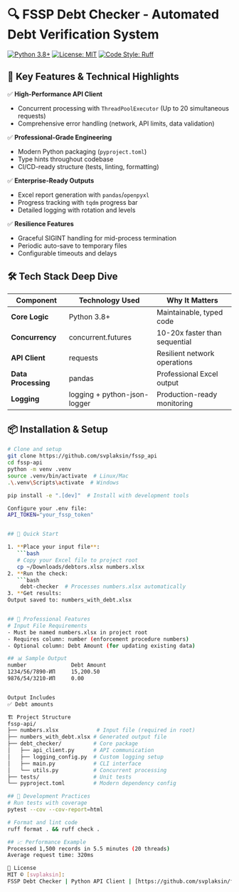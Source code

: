 # 🔍 FSSP Debt Checker - Automated Debt Verification System

[![Python 3.8+](https://img.shields.io/badge/Python-3.8+-blue?logo=python&logoColor=white)](https://www.python.org/)
[![License: MIT](https://img.shields.io/badge/License-MIT-green.svg)](LICENSE)
[![Code Style: Ruff](https://img.shields.io/badge/Code%20Style-Ruff-red.svg)](https://github.com/astral-sh/ruff)

## 🚀 Key Features & Technical Highlights

✅ **High-Performance API Client**  
- Concurrent processing with `ThreadPoolExecutor` (Up to 20 simultaneous requests)  
- Comprehensive error handling (network, API limits, data validation)  

✅ **Professional-Grade Engineering**  
- Modern Python packaging (`pyproject.toml`)  
- Type hints throughout codebase  
- CI/CD-ready structure (tests, linting, formatting)  

✅ **Enterprise-Ready Outputs**  
- Excel report generation with `pandas`/`openpyxl`  
- Progress tracking with `tqdm` progress bar  
- Detailed logging with rotation and levels  

✅ **Resilience Features**  
- Graceful SIGINT handling for mid-process termination  
- Periodic auto-save to temporary files  
- Configurable timeouts and delays  

## 🛠️ Tech Stack Deep Dive

| Component          | Technology Used              | Why It Matters               |
|--------------------|------------------------------|------------------------------|
| **Core Logic**     | Python 3.8+                  | Maintainable, typed code     |
| **Concurrency**    | concurrent.futures           | 10-20x faster than sequential|
| **API Client**     | requests                     | Resilient network operations |
| **Data Processing**| pandas                       | Professional Excel output    |
| **Logging**        | logging + python-json-logger | Production-ready monitoring  |


## 📦 Installation & Setup
```bash
# Clone and setup
git clone https://github.com/svplaksin/fssp_api
cd fssp-api
python -m venv .venv
source .venv/bin/activate  # Linux/Mac
.\.venv\Scripts\activate  # Windows

pip install -e ".[dev]"  # Install with development tools

Configure your .env file:
API_TOKEN="your_fssp_token"


## 🚀 Quick Start

1. **Place your input file**:
   ```bash
   # Copy your Excel file to project root
   cp ~/Downloads/debtors.xlsx numbers.xlsx
2. **Run the check:
   ```bash
    debt-checker  # Processes numbers.xlsx automatically
3. **Get results:
Output saved to: numbers_with_debt.xlsx


## 💼 Professional Features
# Input File Requirements
- Must be named numbers.xlsx in project root
- Requires column: number (enforcement procedure numbers)
- Optional column: Debt Amount (for updating existing data)

## 📊 Sample Output
number	            Debt Amount
1234/56/7890-ИП	    15,200.50
9876/54/3210-ИП	    0.00


Output Includes
✅ Debt amounts

🏗️ Project Structure
fssp-api/
├── numbers.xlsx            # Input file (required in root)
├── numbers_with_debt.xlsx # Generated output file
├── debt_checker/          # Core package
│   ├── api_client.py      # API communication
│   ├── logging_config.py  # Custom logging setup
│   ├── main.py            # CLI interface
│   └── utils.py           # Concurrent processing
├── tests/                 # Unit tests
└── pyproject.toml         # Modern dependency config

## 🔬 Development Practices
# Run tests with coverage
pytest --cov --cov-report=html

# Format and lint code
ruff format . && ruff check .

## 📈 Performance Example
Processed 1,500 records in 5.5 minutes (20 threads)
Average request time: 320ms

📄 License
MIT © [svplaksin]:
FSSP Debt Checker | Python API Client | [https://github.com/svplaksin/fssp_api]
